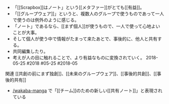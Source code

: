 
- 「[[Scrapbox]]はノート」という[[メタファー]]がとても[[有益]]。
- 「[[グループウェア]]」というと、複数人のグループで使うものであって一人で使うのは例外のように感じる。
- 「ノート」であるなら、[[まず個人]]が使うもので、一人で使って心地よいことが大事。
- そして個人が使う中で情報がたまって来たあとで、事後的に、他人と共有する。
- 共同編集したり。
- 考えが人の目に触れることで、より有益なものに変換されていく。
2018-05-25 #2018 #05-25 #2018-05

関連 [[共創の前にまず独創]]、[[未来のグループウェア]]、[[事後的共創]]、[[事後的共有]]
- [/wakaba-manga](https://scrapbox.io/wakaba-manga) で「[[チーム]]のための新しい[[共有ノート]]」と表現されている